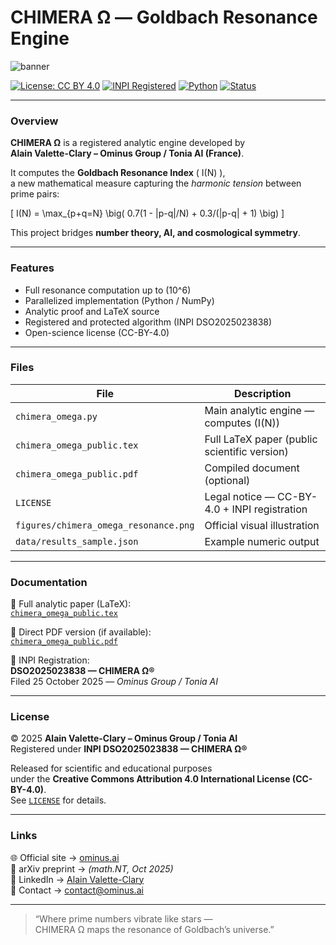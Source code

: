 # CHIMERA Ω — Goldbach Resonance Engine

![banner](figures/chimera_omega_resonance.png)

[![License: CC BY 4.0](https://img.shields.io/badge/License-CC%20BY%204.0-lightgrey.svg)](https://creativecommons.org/licenses/by/4.0/)
[![INPI Registered](https://img.shields.io/badge/INPI-DSO2025023838-blue.svg)](#)
[![Python](https://img.shields.io/badge/python-3.11+-blue.svg)](#)
[![Status](https://img.shields.io/badge/version-1.0--public-gold.svg)](#)

---

### Overview

**CHIMERA Ω** is a registered analytic engine developed by  
**Alain Valette-Clary – Ominus Group / Tonia AI (France)**.  

It computes the **Goldbach Resonance Index** \( I(N) \),  
a new mathematical measure capturing the *harmonic tension* between prime pairs:

\[
I(N) = \max_{p+q=N} \big( 0.7(1 - |p-q|/N) + 0.3/(|p-q| + 1) \big)
\]

This project bridges **number theory, AI, and cosmological symmetry**.

---

### Features

- Full resonance computation up to \(10^6\)
- Parallelized implementation (Python / NumPy)
- Analytic proof and LaTeX source
- Registered and protected algorithm (INPI DSO2025023838)
- Open-science license (CC-BY-4.0)

---

### Files

| File | Description |
|------|--------------|
| `chimera_omega.py` | Main analytic engine — computes \(I(N)\) |
| `chimera_omega_public.tex` | Full LaTeX paper (public scientific version) |
| `chimera_omega_public.pdf` | Compiled document (optional) |
| `LICENSE` | Legal notice — CC-BY-4.0 + INPI registration |
| `figures/chimera_omega_resonance.png` | Official visual illustration |
| `data/results_sample.json` | Example numeric output |

---

### Documentation

📘 Full analytic paper (LaTeX):  
[`chimera_omega_public.tex`](chimera_omega_public.tex)

📄 Direct PDF version (if available):  
[`chimera_omega_public.pdf`](chimera_omega_public.pdf)

📜 INPI Registration:  
**DSO2025023838 — CHIMERA Ω®**  
Filed 25 October 2025 — *Ominus Group / Tonia AI*

---

### License

© 2025 **Alain Valette-Clary – Ominus Group / Tonia AI**  
Registered under **INPI DSO2025023838 — CHIMERA Ω®**  

Released for scientific and educational purposes  
under the **Creative Commons Attribution 4.0 International License (CC-BY-4.0)**.  
See [`LICENSE`](LICENSE) for details.

---

### Links

🌐 Official site → [ominus.ai](https://ominus.ai)  
📘 arXiv preprint → *(math.NT, Oct 2025)*  
🔗 LinkedIn → [Alain Valette-Clary](https://linkedin.com/in/alain-valette-clary)  
📧 Contact → [contact@ominus.ai](mailto:contact@ominus.ai)

---

> “Where prime numbers vibrate like stars —  
> CHIMERA Ω maps the resonance of Goldbach’s universe.”
